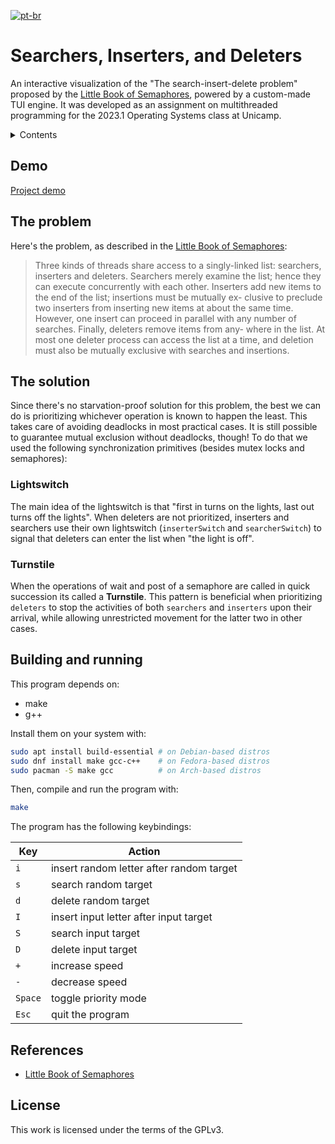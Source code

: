 [![pt-br](https://img.shields.io/badge/LEIAME-PT--BR-A3BE8C.svg?style=for-the-badge)](https://github.com/pesader/webapp-factory/blob/master/README.ptbr.md)

# Searchers, Inserters, and Deleters

An interactive visualization of the "The search-insert-delete problem" proposed
by the [Little Book of Semaphores](https://greenteapress.com/wp/semaphores/),
powered by a custom-made TUI engine. It was developed as an assignment on
multithreaded programming for the 2023.1 Operating Systems class at Unicamp.

<details>
<summary>Contents</summary>
<!-- vim-markdown-toc GFM -->

* [Demo](#demo)
* [The problem](#the-problem)
* [The solution](#the-solution)
    * [Lightswitch](#lightswitch)
    * [Turnstile](#turnstile)
* [Building and running](#building-and-running)
* [References](#references)
* [License](#license)

<!-- vim-markdown-toc -->
</details>

## Demo
[Project demo](https://github.com/Luc16/SO-Thread-Sicronization-Project/assets/65264536/2dfaa963-5480-4d99-aa0e-c4cde2ea2dda)

## The problem

Here's the problem, as described in the [Little Book of
Semaphores](https://greenteapress.com/wp/semaphores/):

> Three kinds of threads share access to a singly-linked list:
> searchers, inserters and deleters. Searchers merely examine the list;
> hence they can execute concurrently with each other. Inserters add
> new items to the end of the list; insertions must be mutually ex-
> clusive to preclude two inserters from inserting new items at about
> the same time. However, one insert can proceed in parallel with
> any number of searches. Finally, deleters remove items from any-
> where in the list. At most one deleter process can access the list at
> a time, and deletion must also be mutually exclusive with searches
> and insertions.

## The solution

Since there's no starvation-proof solution for this problem, the best we can do
is prioritizing whichever operation is known to happen the least. This takes
care of avoiding deadlocks in most practical cases. It is still possible to
guarantee mutual exclusion without deadlocks, though! To do that we used the
following synchronization primitives (besides mutex locks and semaphores):

### Lightswitch

The main idea of the lightswitch is that "first in turns on the lights, last
out turns off the lights". When deleters are not prioritized, inserters and
searchers use their own lightswitch (`inserterSwitch` and `searcherSwitch`) to
signal that deleters can enter the list when "the light is off".

### Turnstile

When the operations of wait and post of a semaphore are called in quick succession
its called a <b>Turnstile</b>. This pattern is beneficial when prioritizing `deleters`
to stop the activities of both `searchers` and `inserters` upon their arrival, 
while allowing unrestricted movement for the latter two in other cases.

## Building and running

This program depends on:

- make
- g++

Install them on your system with:

```bash
sudo apt install build-essential # on Debian-based distros
sudo dnf install make gcc-c++    # on Fedora-based distros
sudo pacman -S make gcc          # on Arch-based distros
```

Then, compile and run the program with:

```bash
make
```

The program has the following keybindings:

| Key | Action |
|-----|--------|
| `i` | insert random letter after random target |
| `s` | search random target |
| `d` | delete random target |
| `I` | insert input letter after input target |
| `S` | search input target |
| `D` | delete input target |
| `+` | increase speed |
| `-` | decrease speed |
| `Space` | toggle priority mode |
| `Esc` | quit the program |

## References

- [Little Book of Semaphores](https://greenteapress.com/wp/semaphores/)

## License

This work is licensed under the terms of the GPLv3.
